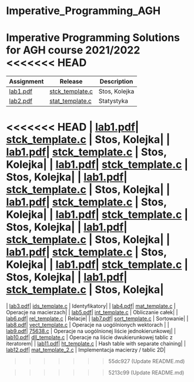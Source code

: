 # Imperative_Programming_AGH
Imperative Programming Solutions for AGH course 2021/2022
<<<<<<< HEAD
=======

| Assignment  | Release | Description
| ------------- | ------------- | ------------- |
| [lab1.pdf](pdf/stckzad.pdf)| [stck_template.c](https://github.com/dominiks01/Imperative_Programming_AGH/blob/main/stack_11_03_2022/stck_template.c) | Stos, Kolejka| 
| [lab2.pdf](pdf/stat.pdf)   | [stat_template.c](https://github.com/dominiks01/Imperative_Programming_AGH/blob/main/sat_18_03_2022/stat_template.c)   | Statystyka   | 
<<<<<<< HEAD
| [lab1.pdf](pdf/stckzad.pdf)| [stck_template.c](https://github.com/dominiks01/Imperative_Programming_AGH/blob/main/stack_11_03_2022/stck_template.c) | Stos, Kolejka| 
| [lab1.pdf](pdf/stckzad.pdf)| [stck_template.c](https://github.com/dominiks01/Imperative_Programming_AGH/blob/main/stack_11_03_2022/stck_template.c) | Stos, Kolejka| 
| [lab1.pdf](pdf/stckzad.pdf)| [stck_template.c](https://github.com/dominiks01/Imperative_Programming_AGH/blob/main/stack_11_03_2022/stck_template.c) | Stos, Kolejka| 
| [lab1.pdf](pdf/stckzad.pdf)| [stck_template.c](https://github.com/dominiks01/Imperative_Programming_AGH/blob/main/stack_11_03_2022/stck_template.c) | Stos, Kolejka| 
| [lab1.pdf](pdf/stckzad.pdf)| [stck_template.c](https://github.com/dominiks01/Imperative_Programming_AGH/blob/main/stack_11_03_2022/stck_template.c) | Stos, Kolejka| 
| [lab1.pdf](pdf/stckzad.pdf)| [stck_template.c](https://github.com/dominiks01/Imperative_Programming_AGH/blob/main/stack_11_03_2022/stck_template.c) | Stos, Kolejka| 
| [lab1.pdf](pdf/stckzad.pdf)| [stck_template.c](https://github.com/dominiks01/Imperative_Programming_AGH/blob/main/stack_11_03_2022/stck_template.c) | Stos, Kolejka| 
| [lab1.pdf](pdf/stckzad.pdf)| [stck_template.c](https://github.com/dominiks01/Imperative_Programming_AGH/blob/main/stack_11_03_2022/stck_template.c) | Stos, Kolejka| 
| [lab1.pdf](pdf/stckzad.pdf)| [stck_template.c](https://github.com/dominiks01/Imperative_Programming_AGH/blob/main/stack_11_03_2022/stck_template.c) | Stos, Kolejka| 
| [lab1.pdf](pdf/stckzad.pdf)| [stck_template.c](https://github.com/dominiks01/Imperative_Programming_AGH/blob/main/stack_11_03_2022/stck_template.c) | Stos, Kolejka| 
=======
| [lab3.pdf](pdf/ids.pdf)| [ids_template.c](https://github.com/dominiks01/Imperative_Programming_AGH/blob/main/ids_26_03_2022/ids.c) | Identyfikatory| 
| [lab4.pdf](pdf/mat.pdf)| [mat_template.c](https://github.com/dominiks01/Imperative_Programming_AGH/blob/main/mat_01_04_2022/mat_template.c) | Operacje na macierzach| 
| [lab5.pdf](pdf/int.pdf)| [int_template.c](https://github.com/dominiks01/Imperative_Programming_AGH/blob/main/int_08_04_2022/int_template.c) | Obliczanie całek| 
| [lab6.pdf](pdf/rel.pdf)| [rel_template.c](https://github.com/dominiks01/Imperative_Programming_AGH/blob/main/rel_22_04_2022/rel_template.c) | Relacje| 
| [lab7.pdf](pdf/sort.pdf)| [sort_template.c](https://github.com/dominiks01/Imperative_Programming_AGH/blob/main/sortowanie_06_05_2022/sort_template.c) | Sortowanie| 
| [lab8.pdf](pdf/vect.pdf)| [vect_template.c](https://github.com/dominiks01/Imperative_Programming_AGH/blob/main/vector_13_05_2022/vect_template.c) | Operacje na uogólnionych wektorach | 
| [lab9.pdf](pdf/list.pdf)| [75638.c](https://github.com/dominiks01/Imperative_Programming_AGH/blob/main/list_20_05_2022/75638.c) | Operacje na uogólnionej liście jednokierunkowej| 
| [lab10.pdf](pdf/dll.pdf)| [dll_template.c](https://github.com/dominiks01/Imperative_Programming_AGH/blob/main/dll_27_05_2022/dll_template.c) | Operacje na liście dwukierunkowej tablic z iteratorem| 
| [lab11.pdf](pdf/ht.pdf)| [ht_template.c](https://github.com/dominiks01/Imperative_Programming_AGH/blob/main/ht_10_06_2022/ht_template.c) | Hash table with separate chaining| 
| [lab12.pdf](pdf/mat_2.pdf)| [mat_template_2.c](https://github.com/dominiks01/Imperative_Programming_AGH/blob/main/mat1/mat_template_2.c) | Implementacja macierzy / tablic 2D| 

>>>>>>> 55dc927 (Update README.md)

>>>>>>> 5213c99 (Update README.md)
